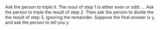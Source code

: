 Ask the person to triple it.
The resul of step 1 is either even or odd: ...
Ask the person to triple the result of step 2.
Then ask the person to divide the the result of step 3, ignoring the remainder.
Suppose the final answer is y, and ask the person to tell you y
